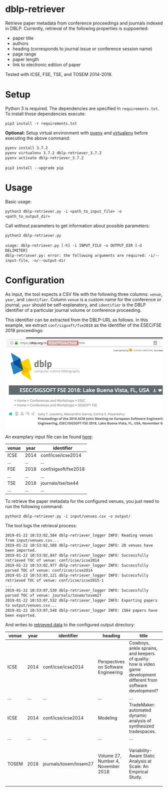 # dblp-retriever

Retrieve paper metadata from conference proceedings and journals indexed in DBLP.
Currently, retrieval of the following properties is suppoerted:

* paper title
* authors
* heading (corresponds to journal issue or conference session name)
* page range
* paper length
* link to electronic edition of paper

Tested with ICSE, FSE, TSE, and TOSEM 2014-2018.

# Setup

Python 3 is required. The dependencies are specified in `requirements.txt`.
To install those dependencies execute:

    pip3 install -r requirements.txt

**Optional:** Setup virtual environment with [pyenv](https://github.com/pyenv/pyenv) 
and [virtualenv](https://github.com/pyenv/pyenv-virtualenv) before executing the above command:

    pyenv install 3.7.2
    pyenv virtualenv 3.7.2 dblp-retriever_3.7.2
    pyenv activate dblp-retriever_3.7.2
    
    pip3 install --upgrade pip

# Usage

Basic usage:

    python3 dblp-retriever.py -i <path_to_input_file> -o <path_to_output_dir>

Call without parameters to get information about possible parameters:

    python3 dblp-retriever.py
    
    usage: dblp-retriever.py [-h] -i INPUT_FILE -o OUTPUT_DIR [-d DELIMITER]
    dblp-retriever.py: error: the following arguments are required: -i/--input-file, -o/--output-dir


# Configuration

As input, the tool expects a CSV file with the following three columns: `venue`, `year`, and `identifier`.
Column `venue` is a custom name for the conference or journal, `year` should be self-explanatory, and `identifier` is the DBLP identifier of a particular journal volume or conference proceeding. 
 
This identifier can be extracted from the DBLP-URL as follows.
In this example, we extract `conf/sigsoft/fse2018` as the identifier of the ESEC/FSE 2018 proceedings:
 
[![dblp-identifier](doc/dblp-identifier.png "DBLP Identifier")](https://dblp.org/db/conf/sigsoft/fse2018.html)

An examplary input file can be found [here](input/venues.csv):

| venue | year | identifier           |
|-------|------|----------------------|
| ICSE  | 2014 | conf/icse/icse2014   |
| ...   | ...  | ...                  |
| FSE   | 2018 | conf/sigsoft/fse2018 |
| ...   | ...  | ...                  |
| TSE   | 2018 | journals/tse/tse44   |
| ...   | ...  | ...                  |

To retrieve the paper metadata for the configured venues, you just need to run the following command:

    python3 dblp-retriever.py -i input/venues.csv -o output/

The tool logs the retrieval process:

    2019-01-22 10:53:02,584 dblp-retriever_logger INFO: Reading venues from input/venues.csv...
    2019-01-22 10:53:02,588 dblp-retriever_logger INFO: 20 venues have been imported.
    2019-01-22 10:53:02,847 dblp-retriever_logger INFO: Successfully retrieved TOC of venue: conf/icse/icse2014
    2019-01-22 10:53:02,977 dblp-retriever_logger INFO: Successfully parsed TOC of venue: conf/icse/icse2014
    2019-01-22 10:53:03,121 dblp-retriever_logger INFO: Successfully retrieved TOC of venue: conf/icse/icse2015-1
    ...
    2019-01-22 10:53:07,530 dblp-retriever_logger INFO: Successfully parsed TOC of venue: journals/tosem/tosem27
    2019-01-22 10:53:07,532 dblp-retriever_logger INFO: Exporting papers to output/venues.csv...
    2019-01-22 10:53:07,548 dblp-retriever_logger INFO: 1564 papers have been exported.
    
And writes to [retrieved data](output/venues.csv) to the configured output directory:

| venue | year | identifier             | heading                              | title                                                                                                              | authors                                                                        | pages      | length | electronic_edition                         |
|-------|------|------------------------|--------------------------------------|--------------------------------------------------------------------------------------------------------------------|--------------------------------------------------------------------------------|------------|--------|--------------------------------------------|
| ICSE  | 2014 | conf/icse/icse2014     | Perspectives on Software Engineering | Cowboys, ankle sprains, and keepers of quality: how is video game development different from software development? | Emerson R. Murphy-Hill; Thomas Zimmermann; Nachiappan Nagappan                 | 1-11       | 11     | https://doi.org/10.1145/2568225.2568226    |
| …     | …    | …                      | …                                    | …                                                                                                                  | …
| ICSE  | 2014 | conf/icse/icse2014     | Modeling                             | TradeMaker: automated dynamic analysis of synthesized tradespaces.                                                 | Hamid Bagheri; Chong Tang; Kevin J. Sullivan                                   | 106-116    | 11     | https://doi.org/10.1145/2568225.2568291    |
| …     | …    | …                      | …                                    | …                                                                                                                  | …                                                                              | …          | …      | …                                          |
| TOSEM | 2018 | journals/tosem/tosem27 | Volume 27, Number 4, November 2018   | Variability-Aware Static Analysis at Scale: An Empirical Study.                                                    | Alexander von Rhein; Jörg Liebig; Andreas Janker; Christian Kästner; Sven Apel | 18:1-18:33 | 33     | https://dl.acm.org/citation.cfm?id=3280986 |
